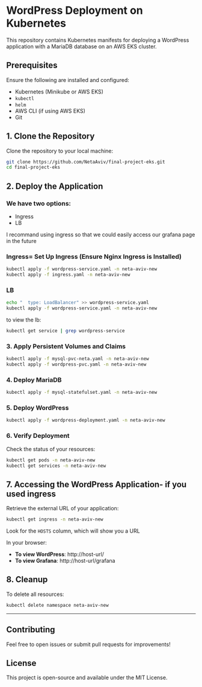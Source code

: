 
# WordPress Deployment on Kubernetes

This repository contains Kubernetes manifests for deploying a WordPress application with a MariaDB database on an AWS EKS cluster.

## Prerequisites
Ensure the following are installed and configured:
- Kubernetes (Minikube or AWS EKS)
- `kubectl`
- `helm`
- AWS CLI (if using AWS EKS)
- Git

## 1. Clone the Repository
Clone the repository to your local machine:

```bash
git clone https://github.com/NetaAviv/final-project-eks.git
cd final-project-eks
```

## 2. Deploy the Application

### We have two options:
 - Ingress
 - LB

I recommand using ingress so that we could easily access our grafana page in the future


### Ingress= Set Up Ingress (Ensure Nginx Ingress is Installed)
```bash
kubectl apply -f wordpress-service.yaml -n neta-aviv-new
kubectl apply -f ingress.yaml -n neta-aviv-new
```
### LB
```bash
echo "  type: LoadBalancer" >> wordpress-service.yaml
kubectl apply -f wordpress-service.yaml -n neta-aviv-new
```
to view the lb: 
```bash
kubectl get service | grep wordpress-service
```


### 3. Apply Persistent Volumes and Claims

```bash
kubectl apply -f mysql-pvc-neta.yaml -n neta-aviv-new
kubectl apply -f wordpress-pvc.yaml -n neta-aviv-new
```


### 4. Deploy MariaDB

```bash
kubectl apply -f mysql-statefulset.yaml -n neta-aviv-new
```


### 5. Deploy WordPress

```bash
kubectl apply -f wordpress-deployment.yaml -n neta-aviv-new
```


### 6. Verify Deployment

Check the status of your resources:

```bash
kubectl get pods -n neta-aviv-new
kubectl get services -n neta-aviv-new
```


## 7. Accessing the WordPress Application- if you used ingress

Retrieve the external URL of your application:

```bash
kubectl get ingress -n neta-aviv-new
```

Look for the `HOSTS` column, which will show you a URL

In your browser:

- **To view WordPress**: http://host-url/
- **To view Grafana**: http://host-url/grafana


## 8. Cleanup
To delete all resources:

```bash
kubectl delete namespace neta-aviv-new
```

---

## Contributing
Feel free to open issues or submit pull requests for improvements!

## License
This project is open-source and available under the MIT License.
